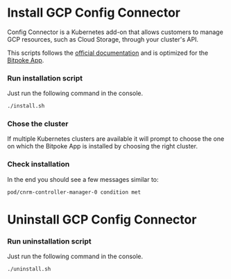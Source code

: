 # Install GCP Config Connector

Config Connector is a Kubernetes add-on that allows customers to manage GCP resources, such as Cloud
Storage, through your cluster's API.

This scripts follows the [official
documentation](https://cloud.google.com/config-connector/docs/overview) and is optimized for
the [Bitpoke App](https://www.bitpoke.io/wordpress/).

### Run installation script

Just run the following command in the console.
```bash
./install.sh
```

### Chose the cluster

If multiple Kubernetes clusters are available it will prompt to choose the one on which the Bitpoke App is installed by choosing the right cluster.

### Check installation

In the end you should see a few messages similar to:

```
pod/cnrm-controller-manager-0 condition met
```


# Uninstall GCP Config Connector

### Run uninstallation script

Just run the following command in the console.
```bash
./uninstall.sh
```
